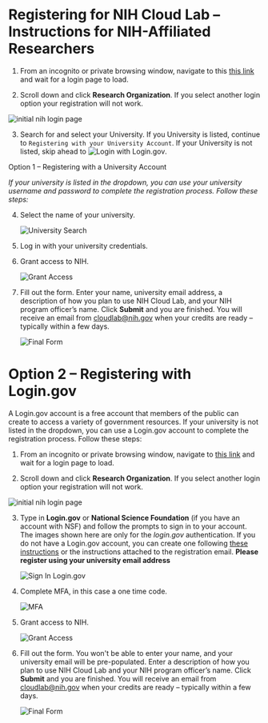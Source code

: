 # Registering for NIH Cloud Lab – Instructions for NIH-Affiliated Researchers

1. From an incognito or private browsing window, navigate to this [this link](https://nih-cloudlab.firebaseapp.com) and wait for a login page to load.

2. Scroll down and click **Research Organization**. If you select another login option your registration will not work.

  ![initial nih login page](/docs/images/1_NIH_login.png)

3. Search for and select your University. If you University is listed, continue to `Registering with your University Account`. If your University is not listed, skip ahead to ![Login with Login.gov](#Option-2–Registering-with-Login.gov).
   
Option 1 – Registering with a University Account

_If your university is listed in the dropdown, you can use your university username and password to complete the registration process. Follow these steps:_

4. Select the name of your university.

   ![University Search](/docs/images/2_input_university.png)

5. Log in with your university credentials.

6. Grant access to NIH. 

   ![Grant Access](/docs/images/3_grant_access.png)

7. Fill out the form. Enter your name, university email address, a description of how you plan to use NIH Cloud Lab, and your NIH program officer’s name. Click **Submit** and you are finished. You will receive an email from cloudlab@nih.gov when your credits are ready – typically within a few days.

   ![Final Form](/docs/images/4_final_formv2.png)
   
# Option 2 – Registering with Login.gov
A Login.gov account is a free account that members of the public can create to access a variety of government resources. If your university is not listed in the dropdown, you can use a Login.gov account to complete the registration process. Follow these steps:

1. From an incognito or private browsing window, navigate to [this link](https://nih-cloudlab.firebaseapp.com) and wait for a login page to load.

2. Scroll down and click **Research Organization**. If you select another login option your registration will not work.

  ![initial nih login page](/docs/images/1_NIH_login.png)

3. Type in **Login.gov** or **National Science Foundation** (if you have an account with NSF) and follow the prompts to sign in to your account. The images shown here are only for the *login.gov* authentication. If you do not have a Login.gov account, you can create one following [these instructions](https://login.gov/help/get-started/create-your-account/) or the instructions attached to the registration email. **Please register using your university email address**

   ![Sign In Login.gov](/docs/images/6_signin_logingov.png)

4. Complete MFA, in this case a one time code.

   ![MFA](/docs/images/7_mfa.png)

6. Grant access to NIH.

   ![Grant Access](/docs/images/3_grant_access.png)

7. Fill out the form. You won't be able to enter your name, and your university email will be pre-populated. Enter a description of how you plan to use NIH Cloud Lab and your NIH program officer’s name. Click **Submit** and you are finished. You will receive an email from cloudlab@nih.gov when your credits are ready – typically within a few days.

   ![Final Form](/docs/images/4_final_formv2.png)
